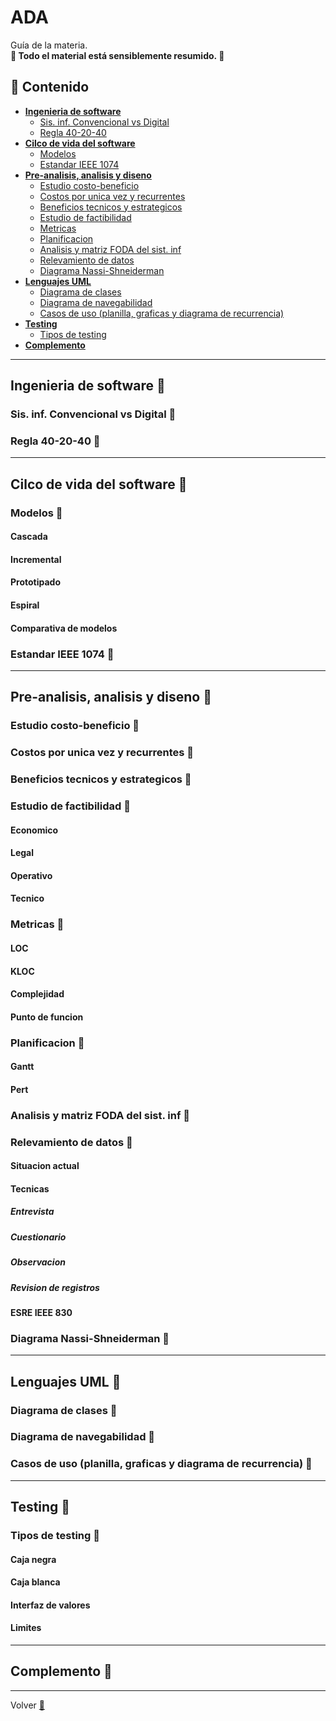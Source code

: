 # ADA

Guía de la materia.  
**🚨 Todo el material está sensiblemente resumido. 🚨**

## 📢 Contenido

- **[Ingenieria de software](#Ingenieria-de-software-)**
  - [Sis. inf. Convencional vs Digital](#Sis-inf-Convencional-vs-Digital-)
  - [Regla 40-20-40](#Regla-40-20-40-)
- **[Cilco de vida del software](#Cilco-de-vida-del-software-)**
  - [Modelos](#Modelos-)
  - [Estandar IEEE 1074](#Estandar-IEEE-1074-)
- **[Pre-analisis, analisis y diseno](#Pre-analisis-analisis-y-diseno-)**
  - [Estudio costo-beneficio](#Estudio-costo-beneficio-)
  - [Costos por unica vez y recurrentes](#Costos-por-unica-vez-y-recurrentes-)
  - [Beneficios tecnicos y estrategicos](#Beneficios-tecnicos-y-estrategicos-)
  - [Estudio de factibilidad](#Estudio-de-factibilidad-)
  - [Metricas](#Metricas-)
  - [Planificacion](#Planificacion-)
  - [Analisis y matriz FODA del sist. inf](#Analisis-y-matriz-FODA-del-sist-inf-)
  - [Relevamiento de datos](#Relevamiento-de-datos-)
  - [Diagrama Nassi-Shneiderman](#Diagrama-Nassi-Shneiderman-)
- **[Lenguajes UML](#Lenguajes-UML-)**
  - [Diagrama de clases](#Diagrama-de-clases-)
  - [Diagrama de navegabilidad](#Diagrama-de-navegabilidad-)
  - [Casos de uso (planilla, graficas y diagrama de recurrencia)](#Casos-de-uso-planilla-graficas-y-diagrama-de-recurrencia-)
- **[Testing](#Testing-)**
  - [Tipos de testing](#Tipos-de-testing-)
- **[Complemento](#Complemento-)**

---

## Ingenieria de software 📌

### Sis. inf. Convencional vs Digital 📍

### Regla 40-20-40 📍

---

## Cilco de vida del software 📌

### Modelos 📍

#### Cascada

#### Incremental

#### Prototipado

#### Espiral

#### Comparativa de modelos

### Estandar IEEE 1074 📍

---

## Pre-analisis, analisis y diseno 📌

### Estudio costo-beneficio 📍

### Costos por unica vez y recurrentes 📍

### Beneficios tecnicos y estrategicos 📍

### Estudio de factibilidad 📍

#### Economico

#### Legal

#### Operativo

#### Tecnico

### Metricas 📍

#### LOC

#### KLOC

#### Complejidad

#### Punto de funcion

### Planificacion 📍

#### Gantt

#### Pert

### Analisis y matriz FODA del sist. inf 📍

### Relevamiento de datos 📍

#### Situacion actual

#### Tecnicas

##### Entrevista

##### Cuestionario

##### Observacion

##### Revision de registros

#### ESRE IEEE 830

### Diagrama Nassi-Shneiderman 📍

---

## Lenguajes UML 📌

### Diagrama de clases 📍

### Diagrama de navegabilidad 📍

### Casos de uso (planilla, graficas y diagrama de recurrencia) 📍

---

## Testing 📌

### Tipos de testing 📍

#### Caja negra

#### Caja blanca

#### Interfaz de valores

#### Limites

---

## Complemento 📌

---

Volver [🔼](#ADA)
